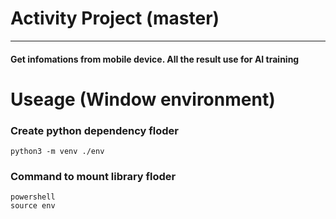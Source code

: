 # Activity Project (master)
---
#### Get infomations from mobile device. All the result use for AI training
# Useage (Window environment)
### Create python dependency floder
```
python3 -m venv ./env
```
### Command to mount library floder
```
powershell
source env
```